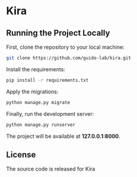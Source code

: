 # Kira 


## Running the Project Locally

First, clone the repository to your local machine:

```bash
git clone https://github.com/guido-lab/kira.git
```

Install the requirements:

```bash
pip install -r requirements.txt
```

Apply the migrations:

```bash
python manage.py migrate
```

Finally, run the development server:

```bash
python manage.py runserver
```

The project will be available at **127.0.0.1:8000**.


## License

The source code is released for Kira